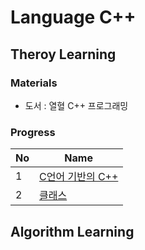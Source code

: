 # Language C++

## Theroy Learning
### Materials
- 도서 : 열혈 C++ 프로그래밍

### Progress
| No | Name |
| :--- | ---- | 
| 1    | [C언어 기반의 C++](https://github.com/JYKai/Cpp/tree/main/Theory/1_about_c%2B%2B) |
| 2    | [클래스](https://github.com/JYKai/Cpp/tree/main/Theory/2_class) |

## Algorithm Learning